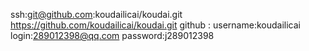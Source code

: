 ssh:git@github.com:koudailicai/koudai.git  https://github.com/koudailicai/koudai.git
github : username:koudailicai  login:289012398@qq.com   password:j289012398

